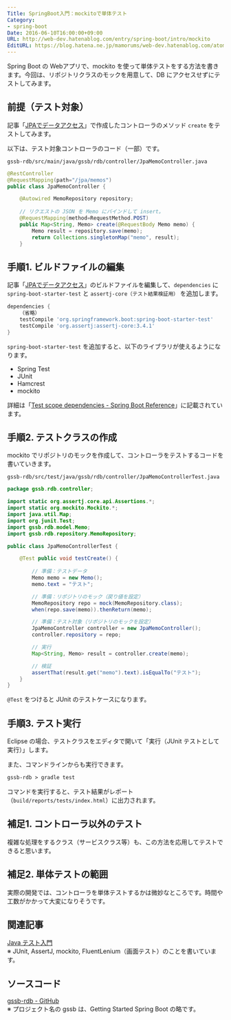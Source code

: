 ```yaml
---
Title: SpringBoot入門：mockitoで単体テスト
Category:
- spring-boot
Date: 2016-06-10T16:00:00+09:00
URL: http://web-dev.hatenablog.com/entry/spring-boot/intro/mockito
EditURL: https://blog.hatena.ne.jp/mamorums/web-dev.hatenablog.com/atom/entry/10328749687179107954
---
```


Spring Boot の Webアプリで、mockito を使って単体テストをする方法を書きます。今回は、リポジトリクラスのモックを用意して、DB にアクセスせずにテストしてみます。


## 前提（テスト対象）
記事「[JPAでデータアクセス](/entry/spring-boot/intro/jpa)」で作成したコントローラのメソッド `create` をテストしてみます。

以下は、テスト対象コントローラのコード（一部）です。

`gssb-rdb/src/main/java/gssb/rdb/controller/JpaMemoController.java`

```java
@RestController
@RequestMapping(path="/jpa/memos")
public class JpaMemoController {

    @Autowired MemoRepository repository;
    
    // リクエストの JSON を Memo にバインドして insert。
    @RequestMapping(method=RequestMethod.POST)
    public Map<String, Memo> create(@RequestBody Memo memo) {
        Memo result = repository.save(memo);
        return Collections.singletonMap("memo", result);
    }
```


## 手順1. ビルドファイルの編集
記事「[JPAでデータアクセス](/entry/spring-boot/intro/jpa)」のビルドファイルを編集して、`dependencies` に `spring-boot-starter-test` と `assertj-core（テスト結果検証用）` を追加します。

```gradle
dependencies {
    （省略）
    testCompile 'org.springframework.boot:spring-boot-starter-test'
    testCompile 'org.assertj:assertj-core:3.4.1'
}
```

`spring-boot-starter-test` を追加すると、以下のライブラリが使えるようになります。

- Spring Test
- JUnit
- Hamcrest
- mockito

詳細は「[Test scope dependencies - Spring Boot Reference](https://docs.spring.io/spring-boot/docs/current/reference/htmlsingle/#boot-features-test-scope-dependencies)」に記載されています。


## 手順2. テストクラスの作成
mockito でリポジトリのモックを作成して、コントローラをテストするコードを書いていきます。

`gssb-rdb/src/test/java/gssb/rdb/controller/JpaMemoControllerTest.java`

```java
package gssb.rdb.controller;

import static org.assertj.core.api.Assertions.*;
import static org.mockito.Mockito.*;
import java.util.Map;
import org.junit.Test;
import gssb.rdb.model.Memo;
import gssb.rdb.repository.MemoRepository;

public class JpaMemoControllerTest {

    @Test public void testCreate() {
        
        // 準備：テストデータ
        Memo memo = new Memo();
        memo.text = "テスト";

        // 準備：リポジトリのモック（戻り値を設定）
        MemoRepository repo = mock(MemoRepository.class);
        when(repo.save(memo)).thenReturn(memo);

        // 準備：テスト対象（リポジトリのモックを設定）
        JpaMemoController controller = new JpaMemoController();
        controller.repository = repo;

        // 実行
        Map<String, Memo> result = controller.create(memo);

        // 検証
        assertThat(result.get("memo").text).isEqualTo("テスト");
    }
}
```

`@Test` をつけると JUnit のテストケースになります。


## 手順3. テスト実行
Eclipse の場合、テストクラスをエディタで開いて「実行（JUnit テストとして実行）」します。

また、コマンドラインからも実行できます。

```txt
gssb-rdb > gradle test
```

コマンドを実行すると、テスト結果がレポート（`build/reports/tests/index.html`）に出力されます。


## 補足1. コントローラ以外のテスト
複雑な処理をするクラス（サービスクラス等）も、この方法を応用してテストできると思います。


## 補足2. 単体テストの範囲
実際の開発では、コントローラを単体テストするかは微妙なところです。時間や工数がかかって大変になりそうです。


## 関連記事
[Java テスト入門](/entry/java/test/table-of-contents)  
※ JUnit, AssertJ, mockito, FluentLenium（画面テスト）のことを書いています。


## ソースコード
[gssb-rdb - GitHub](https://github.com/mamorum/blog/tree/master/code/gssb-rdb)  
※ プロジェクト名の gssb は、Getting Started Spring Boot の略です。
